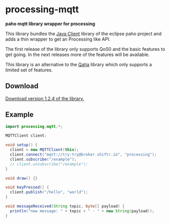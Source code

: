 # processing-mqtt

**paho mqtt library wrapper for processing**

This library bundles the [Java Client](https://eclipse.org/paho/clients/java/) library of the eclipse paho project and adds a thin wrapper to get an Processing like API.

The first release of the library only supports QoS0 and the basic features to get going. In the next releases more of the features will be available.

This library is an alternative to the [Qatja](https://github.com/Qatja/processing) library which only supports a limited set of features.

## Download

[Download version 1.2.4 of the library.](https://github.com/256dpi/processing-mqtt/releases/download/v1.2.4/mqtt.zip)

## Example

```java
import processing.mqtt.*;

MQTTClient client;

void setup() {
  client = new MQTTClient(this);
  client.connect("mqtt://try:try@broker.shiftr.io", "processing");
  client.subscribe("/example");
  // client.unsubscribe("/example");
}

void draw() {}

void keyPressed() {
  client.publish("/hello", "world");
}

void messageReceived(String topic, byte[] payload) {
  println("new message: " + topic + " - " + new String(payload));
}
```
